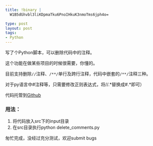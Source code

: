 ```yaml
--- 
title: !binary |
  W1B5dGhvbl3liKDpmaTku6PnoIHkuK3nmoTms6jph4o=

type: post
layout: post
tags: 
- Python
---
```


写了个Python脚本，可以删除代码中的注释。

这个功能在做某些项目的时候很需要，你懂的。

目前支持删除`//`注释、`/**/`单行及跨行注释，代码中嵌套的`/**/`注释三种。

对于py语言中#注释等，只需要修改正则表达式，将//.*替换成#.*即可）

代码托管到[Github](https://github.com/nourlcn/tools/blob/master/delete_comments.py)

### 用法：

1. 将代码放入src下的input目录
1. 在src目录执行python delete_comments.py

匆忙完成，没经过充分测试，欢迎submit bugs
